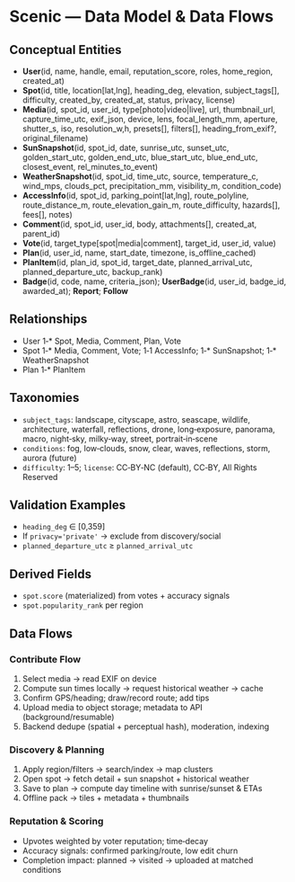 # Scenic — Data Model & Data Flows

## Conceptual Entities
- **User**(id, name, handle, email, reputation_score, roles, home_region, created_at)
- **Spot**(id, title, location[lat,lng], heading_deg, elevation, subject_tags[], difficulty, created_by, created_at, status, privacy, license)
- **Media**(id, spot_id, user_id, type[photo|video|live], url, thumbnail_url, capture_time_utc, exif_json, device, lens, focal_length_mm, aperture, shutter_s, iso, resolution_w,h, presets[], filters[], heading_from_exif?, original_filename)
- **SunSnapshot**(id, spot_id, date, sunrise_utc, sunset_utc, golden_start_utc, golden_end_utc, blue_start_utc, blue_end_utc, closest_event, rel_minutes_to_event)
- **WeatherSnapshot**(id, spot_id, time_utc, source, temperature_c, wind_mps, clouds_pct, precipitation_mm, visibility_m, condition_code)
- **AccessInfo**(id, spot_id, parking_point[lat,lng], route_polyline, route_distance_m, route_elevation_gain_m, route_difficulty, hazards[], fees[], notes)
- **Comment**(id, spot_id, user_id, body, attachments[], created_at, parent_id)
- **Vote**(id, target_type[spot|media|comment], target_id, user_id, value)
- **Plan**(id, user_id, name, start_date, timezone, is_offline_cached)
- **PlanItem**(id, plan_id, spot_id, target_date, planned_arrival_utc, planned_departure_utc, backup_rank)
- **Badge**(id, code, name, criteria_json); **UserBadge**(id, user_id, badge_id, awarded_at); **Report**; **Follow**

## Relationships
- User 1‑* Spot, Media, Comment, Plan, Vote
- Spot 1‑* Media, Comment, Vote; 1‑1 AccessInfo; 1‑* SunSnapshot; 1‑* WeatherSnapshot
- Plan 1‑* PlanItem

## Taxonomies
- `subject_tags`: landscape, cityscape, astro, seascape, wildlife, architecture, waterfall, reflections, drone, long‑exposure, panorama, macro, night‑sky, milky‑way, street, portrait‑in‑scene
- `conditions`: fog, low‑clouds, snow, clear, waves, reflections, storm, aurora (future)
- `difficulty`: 1–5; `license`: CC‑BY‑NC (default), CC‑BY, All Rights Reserved

## Validation Examples
- `heading_deg` ∈ [0,359]
- If `privacy='private'` → exclude from discovery/social
- `planned_departure_utc` ≥ `planned_arrival_utc`

## Derived Fields
- `spot.score` (materialized) from votes + accuracy signals
- `spot.popularity_rank` per region

## Data Flows

### Contribute Flow
1. Select media → read EXIF on device
2. Compute sun times locally → request historical weather → cache
3. Confirm GPS/heading; draw/record route; add tips
4. Upload media to object storage; metadata to API (background/resumable)
5. Backend dedupe (spatial + perceptual hash), moderation, indexing

### Discovery & Planning
1. Apply region/filters → search/index → map clusters
2. Open spot → fetch detail + sun snapshot + historical weather
3. Save to plan → compute day timeline with sunrise/sunset & ETAs
4. Offline pack → tiles + metadata + thumbnails

### Reputation & Scoring
- Upvotes weighted by voter reputation; time‑decay
- Accuracy signals: confirmed parking/route, low edit churn
- Completion impact: planned → visited → uploaded at matched conditions
